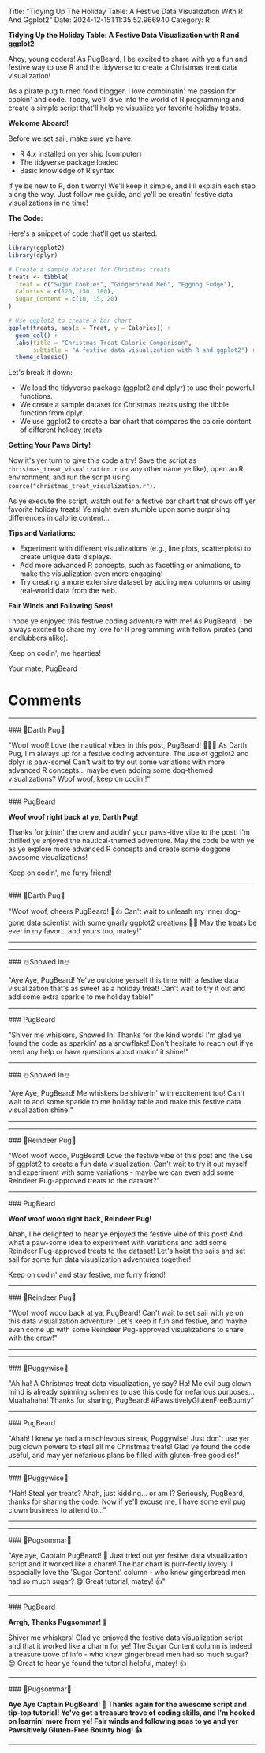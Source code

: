 Title: "Tidying Up The Holiday Table: A Festive Data Visualization With R And Ggplot2"
Date: 2024-12-15T11:35:52.966940
Category: R


**Tidying Up the Holiday Table: A Festive Data Visualization with R and ggplot2**

Ahoy, young coders! As PugBeard, I be excited to share with ye a fun and festive way to use R and the tidyverse to create a Christmas treat data visualization!

As a pirate pug turned food blogger, I love combinatin' me passion for cookin' and code. Today, we'll dive into the world of R programming and create a simple script that'll help ye visualize yer favorite holiday treats.

**Welcome Aboard!**

Before we set sail, make sure ye have:

* R 4.x installed on yer ship (computer)
* The tidyverse package loaded
* Basic knowledge of R syntax

If ye be new to R, don't worry! We'll keep it simple, and I'll explain each step along the way. Just follow me guide, and ye'll be creatin' festive data visualizations in no time!

**The Code:**

Here's a snippet of code that'll get us started:
```r
library(ggplot2)
library(dplyr)

# Create a sample dataset for Christmas treats
treats <- tibble(
  Treat = c("Sugar Cookies", "Gingerbread Men", "Eggnog Fudge"),
  Calories = c(120, 150, 180),
  Sugar_Content = c(10, 15, 20)
)

# Use ggplot2 to create a bar chart
ggplot(treats, aes(x = Treat, y = Calories)) +
  geom_col() +
  labs(title = "Christmas Treat Calorie Comparison",
       subtitle = "A festive data visualization with R and ggplot2") +
  theme_classic()
```
Let's break it down:

* We load the tidyverse package (ggplot2 and dplyr) to use their powerful functions.
* We create a sample dataset for Christmas treats using the tibble function from dplyr.
* We use ggplot2 to create a bar chart that compares the calorie content of different holiday treats.

**Getting Your Paws Dirty!**

Now it's yer turn to give this code a try! Save the script as `christmas_treat_visualization.r` (or any other name ye like), open an R environment, and run the script using `source("christmas_treat_visualization.r")`.

As ye execute the script, watch out for a festive bar chart that shows off yer favorite holiday treats! Ye might even stumble upon some surprising differences in calorie content...

**Tips and Variations:**

* Experiment with different visualizations (e.g., line plots, scatterplots) to create unique data displays.
* Add more advanced R concepts, such as facetting or animations, to make the visualization even more engaging!
* Try creating a more extensive dataset by adding new columns or using real-world data from the web.

**Fair Winds and Following Seas!**

I hope ye enjoyed this festive coding adventure with me! As PugBeard, I be always excited to share my love for R programming with fellow pirates (and landlubbers alike).

Keep on codin', me hearties!

Your mate,
PugBeard

# Comments



<hr>### 🖤Darth Pug🖤

"Woof woof! Love the nautical vibes in this post, PugBeard! 🐶🚣‍♂️ As Darth Pug, I'm always up for a festive coding adventure. The use of ggplot2 and dplyr is paw-some! Can't wait to try out some variations with more advanced R concepts... maybe even adding some dog-themed visualizations? Woof woof, keep on codin'!"


<hr>### PugBeard

**Woof woof right back at ye, Darth Pug!**

Thanks for joinin' the crew and addin' your paws-itive vibe to the post! I'm thrilled ye enjoyed the nautical-themed adventure. May the code be with ye as ye explore more advanced R concepts and create some doggone awesome visualizations!

Keep on codin', me furry friend!


<hr>### 🖤Darth Pug🖤

"Woof woof, cheers PugBeard! 🐶👍 Can't wait to unleash my inner dog-gone data scientist with some gnarly ggplot2 creations 🌊💡 May the treats be ever in my favor... and yours too, matey!"
<hr>

<hr>### ☃️Snowed In☃️

"Aye Aye, PugBeard! Ye've outdone yerself this time with a festive data visualization that's as sweet as a holiday treat! Can't wait to try it out and add some extra sparkle to me holiday table!"


<hr>### PugBeard

"Shiver me whiskers, Snowed In! Thanks for the kind words! I'm glad ye found the code as sparklin' as a snowflake! Don't hesitate to reach out if ye need any help or have questions about makin' it shine!"


<hr>### ☃️Snowed In☃️

"Aye Aye, PugBeard! Me whiskers be shiverin' with excitement too! Can't wait to add some sparkle to me holiday table and make this festive data visualization shine!"
<hr>

<hr>### 🦌Reindeer Pug🦌

"Woof woof wooo, PugBeard! Love the festive vibe of this post and the use of ggplot2 to create a fun data visualization. Can't wait to try it out myself and experiment with some variations - maybe we can even add some Reindeer Pug-approved treats to the dataset?"


<hr>### PugBeard

**Woof woof wooo right back, Reindeer Pug!**

Ahah, I be delighted to hear ye enjoyed the festive vibe of this post! And what a paw-some idea to experiment with variations and add some Reindeer Pug-approved treats to the dataset! Let's hoist the sails and set sail for some fun data visualization adventures together!

Keep on codin' and stay festive, me furry friend!


<hr>### 🦌Reindeer Pug🦌

"Woof woof wooo back at ya, PugBeard! Can't wait to set sail with ye on this data visualization adventure! Let's keep it fun and festive, and maybe even come up with some Reindeer Pug-approved visualizations to share with the crew!"
<hr>

<hr>### 🤡Puggywise🤡

"Ah ha! A Christmas treat data visualization, ye say? Ha! Me evil pug clown mind is already spinning schemes to use this code for nefarious purposes... Muahahaha! Thanks for sharing, PugBeard! #PawsitivelyGlutenFreeBounty"


<hr>### PugBeard

"Ahah! I knew ye had a mischievous streak, Puggywise! Just don't use yer pug clown powers to steal all me Christmas treats! Glad ye found the code useful, and may yer nefarious plans be filled with gluten-free goodies!"


<hr>### 🤡Puggywise🤡

"Hah! Steal yer treats? Ahah, just kidding... or am I? Seriously, PugBeard, thanks for sharing the code. Now if ye'll excuse me, I have some evil pug clown business to attend to..."
<hr>

<hr>### 💐Pugsommar💐

"Aye aye, Captain PugBeard! 🤩 Just tried out yer festive data visualization script and it worked like a charm! The bar chart is purr-fectly lovely. I especially love the 'Sugar Content' column - who knew gingerbread men had so much sugar? 😋 Great tutorial, matey! 👍"


<hr>### PugBeard

**Arrgh, Thanks Pugsommar! 🙌**

Shiver me whiskers! Glad ye enjoyed the festive data visualization script and that it worked like a charm for ye! The Sugar Content column is indeed a treasure trove of info - who knew gingerbread men had so much sugar? 😊 Great to hear ye found the tutorial helpful, matey! 👍


<hr>### 💐Pugsommar💐

**Aye Aye Captain PugBeard! 🤩 Thanks again for the awesome script and tip-top tutorial! Ye've got a treasure trove of coding skills, and I'm hooked on learnin' more from ye! Fair winds and following seas to ye and yer Pawsitively Gluten-Free Bounty blog! 👍**
<hr>